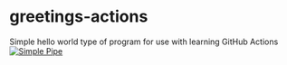 # greetings-actions
Simple hello world type of program for use with learning GitHub Actions
[![Simple Pipe](https://github.com/zprayz/greetings-actions/actions/workflows/simple-pipe.yml/badge.svg)](https://github.com/zprayz/greetings-actions/actions/workflows/simple-pipe.yml)
